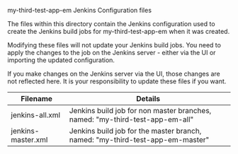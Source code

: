 my-third-test-app-em Jenkins Configuration files

The files within this directory contain the Jenkins configuration used to create
the Jenkins build jobs for my-third-test-app-em when it was created.  

Modifying these files will not update your Jenkins build jobs.  You need to apply
the changes to the job on the Jenkins server - either via the UI or importing the
updated configuration.  

If you make changes on the Jenkins server via the UI, those changes are not reflected
here.  It is your responsibility to update these files if you want.


| Filename | Details |
| --- | --- |
| jenkins-all.xml | Jenkins build job for non master branches, named: "my-third-test-app-em-all" |
| jenkins-master.xml | Jenkins build job for the master branch, named: "my-third-test-app-em-master" |
